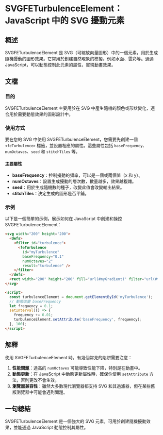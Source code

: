 <!--
Meta Description: # SVGFETurbulenceElement：JavaScript 中的 SVG 擾動元素 ## 概述 SVGFETurbulenceElement 是 SVG（可縮放向量圖形）中的一個元素，用於生成隨機擾動的圖形效果。它常用於創建自然現象的模擬，例如水面、雲彩等。通過 JavaScript，可...
Meta Keywords: svg, svgfeturbulenceelement, javascript, basefrequency, numoctaves
-->

# SVGFETurbulenceElement：JavaScript 中的 SVG 擾動元素

## 概述
SVGFETurbulenceElement 是 SVG（可縮放向量圖形）中的一個元素，用於生成隨機擾動的圖形效果。它常用於創建自然現象的模擬，例如水面、雲彩等。通過 JavaScript，可以動態控制此元素的屬性，實現動畫效果。

## 文檔
### 目的
SVGFETurbulenceElement 主要用於在 SVG 中產生隨機的顏色或形狀變化，適合用於需要動態效果的圖形設計中。

### 使用方式
要在您的 SVG 中使用 SVGFETurbulenceElement，您需要先創建一個 `<feTurbulence>` 標籤，並設置相應的屬性。這些屬性包括 `baseFrequency`、`numOctaves`、`seed` 和 `stitchTiles` 等。

#### 主要屬性
- **baseFrequency**：控制擾動的頻率，可以是一個或兩個值（x 和 y）。
- **numOctaves**：設置生成擾動的層次數，數量越多，效果越複雜。
- **seed**：用於生成隨機數的種子，改變此值會改變輸出結果。
- **stitchTiles**：決定生成的圖形是否平鋪。

### 示例
以下是一個簡單的示例，展示如何在 JavaScript 中創建和操控 SVGFETurbulenceElement：

```html
<svg width="200" height="200">
  <defs>
    <filter id="turbulence">
      <feTurbulence 
        id="myTurbulence" 
        baseFrequency="0.1" 
        numOctaves="2" 
        result="turbulence" />
    </filter>
  </defs>
  <rect width="200" height="200" fill="url(#myGradient)" filter="url(#turbulence)" />
</svg>

<script>
  const turbulenceElement = document.getElementById('myTurbulence');
  // 動態改變 baseFrequency
  let frequency = 0.1;
  setInterval(() => {
    frequency += 0.01;
    turbulenceElement.setAttribute('baseFrequency', frequency);
  }, 100);
</script>
```

## 解釋
使用 SVGFETurbulenceElement 時，有幾個常見的陷阱需要注意：

1. **性能問題**：過高的 `numOctaves` 可能導致性能下降，特別是在動畫中。
2. **動態更新**：在 JavaScript 中動態更新屬性時，確保你使用 `setAttribute` 方法，否則更改不會生效。
3. **瀏覽器兼容性**：雖然大多數現代瀏覽器都支持 SVG 和其過濾器，但在某些舊版瀏覽器中可能會遇到問題。

## 一句總結
SVGFETurbulenceElement 是一個強大的 SVG 元素，可用於創建隨機擾動效果，並能通過 JavaScript 動態控制其屬性。